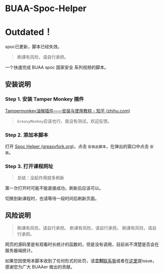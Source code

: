 # BUAA-Spoc-Helper

# Outdated！

spoc已更新，脚本已经失效。

> 刷课有风险，请自行承担。

一个快速完成 BUAA spoc 国家安全 系列视频的脚本。

## 安装说明

### Step 1. 安装 Tamper Monkey 插件

[Tampermonkey油猴插件——安装与使用教程 - 知乎 (zhihu.com)](https://zhuanlan.zhihu.com/p/128453110)

>`GreasyMonkey`应该也行，我没有测试。欢迎反馈。
### Step 2. 添加本脚本

打开 [Spoc Helper (greasyfork.org)](https://greasyfork.org/zh-CN/scripts/481227-spoc-helper)，点击 `安装此脚本`，在弹出的窗口中点击 `安装`。

### Step 3. 打开课程网址

> 总结：没起作用就多刷新

第一次打开时可能不能直接成功，刷新后应该可以。

切换到新课程时，也请等待一段时间后刷新页面。

## 风险说明

> 刷课有风险，请自行承担。
> 刷课有风险，请自行承担。
> 刷课有风险，请自行承担。

网页的源码里是有观看时长统计的函数的，但是没有调用，目前尚不清楚是否会在服务器端统计。

如果您因使用本脚本收到了任何形式的处罚，请**立刻**[联系我](singledog957@gmail.com)或者在[这里](https://github.com/singledog957/Spoc-Helper/issues)提issue，感谢您为广大 BUAAer 做出的贡献。
